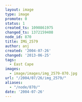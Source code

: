 ```yaml
---
layout: image
type: image
promote: 0
status: 1
created_ts: 1090861975
changed_ts: 1372159408
node_id: 870
title: IMG_2579
author: anj
created: '2004-07-26'
changed: '2013-06-25'
tags:
  - East Cape
images:
  - image/images/img_2579-870.jpg
url: "/2004/07/26/img_2579/"
aliases:
  - "/node/870/"
date: '2004-07-26'
---
```


